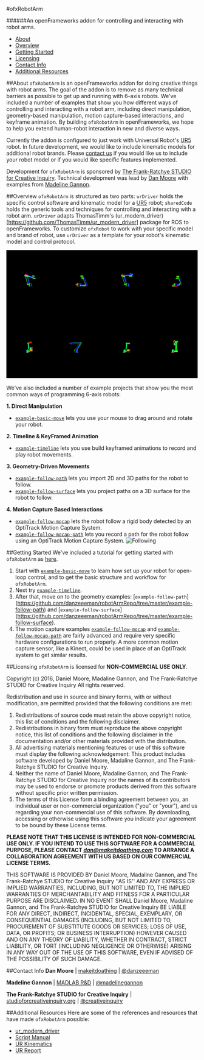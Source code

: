 
#ofxRobotArm

######An openFrameworks addon for controlling and interacting with robot arms.

  - [About](#about)
  - [Overview](#overview)
  - [Getting Started](#getting-started)
  - [Licensing](#licensing)
  - [Contact Info](#contact-info)
  - [Additional Resources](#additional-resources)


##About
`ofxRobotArm` is an openFrameworks addon for doing creative things with robot arms. The goal of the addon is to remove as many technical barriers as possible to get up and running with 6-axis robots. We've included a number of examples that show you how different ways of controlling and interacting with a robot arm, including direct manipulation, geometry-based manipulation, motion capture-based interactions, and keyframe animation. By building `ofxRobotArm` in openFrameworks, we hope to help you extend human-robot interaction in new and diverse ways.

Currently the addon is configured to just work with Universal Robot's [UR5](http://www.universal-robots.com/products/ur5-robot/) robot. In future development, we would like to include kinematic models for additional robot brands. Please [contact us]() if you would like us to include your robot model or if you would like specific features implemented.

Development for `ofxRobotArm` is sponsored by [The Frank-Ratchye STUDIO for Creative Inquiry](http://studioforcreativeinquiry.org/). 
Technical development was lead by [Dan Moore](http://makeitdoathing.com) with examples from [Madeline Gannon](http://madlab.cc).


##Overview
`ofxRobotArm` is structured as two parts: `urDriver` holds the specific control software and kinematic model for a [UR5](http://www.universal-robots.com/products/ur5-robot/) robot; `sharedCode` holds the generic tools and techniques for controlling and interacting with a robot arm. `urDriver` adapts ThomasTimm's (ur_modern_driver)[https://github.com/ThomasTimm/ur_modern_driver] package for ROS to openFrameworks. To customize `ofxRobot` to work with your specific model and brand of robot, use `urDriver` as a template for your robot's kinematic model and control protocol.

![KinematicModel](data/ezgif.com-video-to-gif%20(1).gif)

We've also included a number of example projects that show you the most common ways of programming 6-axis robots:

**1. Direct Manipulation**
 - [`example-basic-move`](https://github.com/danzeeeman/robotArmRepo/tree/master/example-basic-move) lets you use your mouse to drag around and rotate your robot.
 
**2. Timeline & KeyFramed Animation**
 - [`example-timeline`](https://github.com/danzeeeman/robotArmRepo/tree/master/example-timeline) lets you use build keyframed animations to record and play robot movements.


**3. Geometry-Driven Movements**
 - [`example-follow-path`](https://github.com/danzeeeman/robotArmRepo/tree/master/example-follow-path) lets you import 2D and 3D paths for the robot to follow.
 - [`example-follow-surface`](https://github.com/danzeeeman/robotArmRepo/tree/master/example-follow-surface) lets you project paths on a 3D surface for the robot to follow.

**4. Motion Capture Based Interactions**
 - [`example-follow-mocap`](https://github.com/danzeeeman/robotArmRepo/tree/master/example-follow-mocap) lets the robot follow a rigid body detected by an OptiTrack Motion Capture System.
 - [`example-follow-mocap-path`](https://github.com/danzeeeman/robotArmRepo/tree/master/example-follow-surface) lets you record a path for the robot follow using an OptiTrack Motion Capture System.
![Following](data/mocap-follow.gif)


##Getting Started
We've included a tutorial for getting started with `ofxRobotArm` as [here](https://github.com/danzeeeman/robotArmRepo/tree/master/example-basic-move/README.md). 

1. Start with [`example-basic-move`](https://github.com/danzeeeman/robotArmRepo/tree/master/example-basic-move) to learn how set up your robot for open-loop control, and to get the basic structure and workflow for `ofxRobotArm`.
2. Next try [`example-timeline`](https://github.com/danzeeeman/robotArmRepo/tree/master/example-timeline).
3. After that, move on to the geometry examples: [`example-follow-path`] (https://github.com/danzeeeman/robotArmRepo/tree/master/example-follow-path) and [`example-follow-surface`] (https://github.com/danzeeeman/robotArmRepo/tree/master/example-follow-surface).
4. The motion capture examples [`example-follow-mocap`](https://github.com/danzeeeman/robotArmRepo/tree/master/example-follow-mocap) and [`example-follow-mocap-path`](https://github.com/danzeeeman/robotArmRepo/tree/master/example-follow-mocap-path) are fairly advanced and require very specific hardware configurations to run properly. A more common motion capture sensor, like a Kinect, could be used in place of an OptiTrack system to get similar results.


##Licensing
`ofxRobotArm` is licensed for **NON-COMMERCIAL USE ONLY**. 

Copyright (c) 2016, Daniel Moore, Madaline Gannon, and The Frank-Ratchye STUDIO for Creative Inquiry
All rights reserved.

Redistribution and use in source and binary forms, with or without
modification, are permitted provided that the following conditions are met:
1. Redistributions of source code must retain the above copyright
   notice, this list of conditions and the following disclaimer.
2. Redistributions in binary form must reproduce the above copyright
   notice, this list of conditions and the following disclaimer in the
   documentation and/or other materials provided with the distribution.
3. All advertising materials mentioning features or use of this software
   must display the following acknowledgement:
   This product includes software developed by Daniel Moore, Madaline Gannon, and The Frank-Ratchye STUDIO for Creative Inquiry.
4. Neither the name of Daniel Moore, Madaline Gannon, and The Frank-Ratchye STUDIO for Creative Inquiry 
   nor the names of its contributors may be used to endorse or promote products
   derived from this software without specific prior written permission.
5. The terms of this License form a binding agreement between you, an individual user or non-commercial organization ("you" or "your"), and us  
   regarding your non-commercial use of this software. By downloading, accessing or otherwise using this software you indicate your agreement to be bound by these License terms.

**PLEASE NOTE THAT THIS LICENSE IS INTENDED FOR NON-COMMERCIAL USE ONLY. IF YOU INTEND TO USE THIS SOFTWARE FOR A COMMERCIAL PURPOSE, PLEASE CONTACT *dan@makeitdoathing.com* TO ARRANGE A COLLABORATION AGREEMENT WITH US BASED ON OUR COMMERCIAL LICENSE TERMS.**

THIS SOFTWARE IS PROVIDED BY Daniel Moore, Madaline Gannon, 
and The Frank-Ratchye STUDIO for Creative Inquiry ''AS IS'' AND ANY
EXPRESS OR IMPLIED WARRANTIES, INCLUDING, BUT NOT LIMITED TO, THE IMPLIED
WARRANTIES OF MERCHANTABILITY AND FITNESS FOR A PARTICULAR PURPOSE ARE
DISCLAIMED. IN NO EVENT SHALL Daniel Moore, Madaline Gannon, 
and The Frank-Ratchye STUDIO for Creative Inquiry BE LIABLE FOR ANY
DIRECT, INDIRECT, INCIDENTAL, SPECIAL, EXEMPLARY, OR CONSEQUENTIAL DAMAGES
(INCLUDING, BUT NOT LIMITED TO, PROCUREMENT OF SUBSTITUTE GOODS OR SERVICES;
LOSS OF USE, DATA, OR PROFITS; OR BUSINESS INTERRUPTION) HOWEVER CAUSED AND
ON ANY THEORY OF LIABILITY, WHETHER IN CONTRACT, STRICT LIABILITY, OR TORT
(INCLUDING NEGLIGENCE OR OTHERWISE) ARISING IN ANY WAY OUT OF THE USE OF THIS
SOFTWARE, EVEN IF ADVISED OF THE POSSIBILITY OF SUCH DAMAGE.

##Contact Info
**Dan Moore** | [makeitdoathing](http://www.makeitdoathing.com ) | [@danzeeeman](https://github.com/danzeeeman)

**Madeline Gannon** | [MADLAB R&D](http://www.madlab.cc) | [@madelinegannon](https://github.com/madelinegannon)

**The Frank-Ratchye STUDIO for Creative Inquiry** | [studioforcreativeinquiry.org](http://studioforcreativeinquiry.org) | [@creativeinquiry](https://github.com/CreativeInquiry)


##Additional Resources
Here are some of the references and resources that have made `ofxRobotArm` possible:

- [ur_modern_driver](https://github.com/ThomasTimm/ur_modern_driver)
- [Script Manual](https://s3-eu-west-1.amazonaws.com/ur-support-site/18679/scriptmanual_en.pdf)
- [UR Kinematics](https://smartech.gatech.edu/bitstream/handle/1853/50782/ur_kin_tech_report_1.pdf)
- [UR Report](http://orbit.dtu.dk/files/117833332/Universal_Robot_report.pdf)


 


